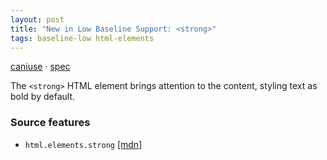 ```yaml
---
layout: post
title: "New in Low Baseline Support: <strong>"
tags: baseline-low html-elements
---
```


[caniuse](https://caniuse.com/?search=strong) · [spec](https://html.spec.whatwg.org/multipage/text-level-semantics.html#the-strong-element)

The `<strong>` HTML element brings attention to the content, styling text as bold by default.

### Source features

- ``html.elements.strong`` [[mdn]](https://developer.mozilla.org/en-US/search?q=html.elements.strong)
